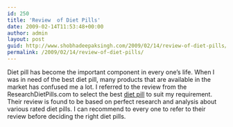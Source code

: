 ```yaml
---
id: 250
title: 'Review  of Diet Pills'
date: 2009-02-14T11:53:48+00:00
author: admin
layout: post
guid: http://www.shobhadeepaksingh.com/2009/02/14/review-of-diet-pills/
permalink: /2009/02/14/review-of-diet-pills/
---
```

Diet pill has become the important component in every one&#8217;s life. When I was in need of the best diet pill, many products that are available in the market has confused me a lot. I referred to the review from the ResearchDietPills.com to select the best [diet pill](http://www.researchdietpills.com/) to suit my requirement. Their review is found to be based on perfect research and analysis about various rated diet pills. I can recommend to every one to refer to their review before deciding the right diet pills.